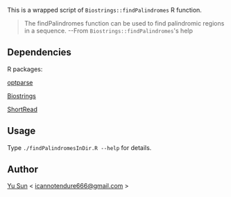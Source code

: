 This is a wrapped script of `Biostrings::findPalindromes` R function.

> The findPalindromes function can be used to find palindromic regions in a sequence. --From `Biostrings::findPalindromes`'s help

## Dependencies
R packages:

[optparse](https://cran.r-project.org/web/packages/optparse/index.html)

[Biostrings](http://www.bioconductor.org/packages/release/bioc/html/Biostrings.html)

[ShortRead](http://www.bioconductor.org/packages/release/bioc/html/ShortRead.html)

## Usage

Type `./findPalindromesInDir.R --help` for details.

## Author

[Yu Sun](http://icannotendure.space/) < icannotendure666@gmail.com >
